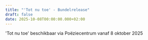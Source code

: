 ```yaml
---
title: "'Tot nu toe' - Bundelrelease"
draft: false
date: 2025-10-08T00:00:00.000+02:00
---
```

'Tot nu toe' beschikbaar via Poëziecentrum vanaf 8 oktober 2025
